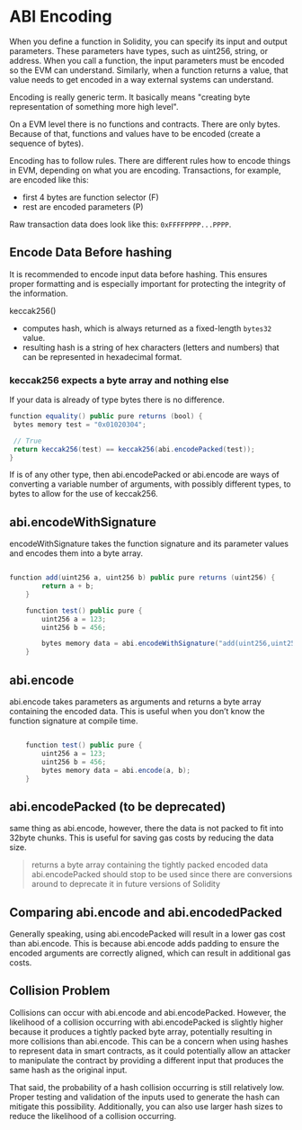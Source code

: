 # ABI Encoding

When you define a function in Solidity, you can specify its input and output parameters.
These parameters have types, such as uint256, string, or address. When you call a function, the input parameters must be encoded so the EVM can understand.
Similarly, when a function returns a value, that value needs to get encoded in a way external systems can understand.

Encoding is really generic term. It basically means "creating byte representation of something more high level".

On a EVM level there is no functions and contracts. There are only bytes.
Because of that, functions and values have to be encoded (create a sequence of bytes).

Encoding has to follow rules. There are different rules how to encode things in EVM, depending on what you are encoding. Transactions, for example, are encoded like this:

- first 4 bytes are function selector (F)
- rest are encoded parameters (P)

Raw transaction data does look like this: `0xFFFFPPPP...PPPP`.

## Encode Data Before hashing

It is recommended to encode input data before hashing.
This ensures proper formatting and is especially important for protecting the integrity of the information.

keccak256()

- computes hash, which is always returned as a fixed-length `bytes32` value.
- resulting hash is a string of hex characters (letters and numbers) that can be represented in hexadecimal format.

### keccak256 expects a byte array and nothing else

If your data is already of type bytes there is no difference.

```java 
function equality() public pure returns (bool) {
 bytes memory test = "0x01020304";

 // True
 return keccak256(test) == keccak256(abi.encodePacked(test));
}

```

If <data input> is of any other type, then abi.encodePacked or abi.encode are ways of converting a variable number of arguments, with possibly different types, to bytes to allow for the use of keccak256.

## abi.encodeWithSignature

encodeWithSignature takes the function signature and its parameter values and encodes them into a byte array.

```java

function add(uint256 a, uint256 b) public pure returns (uint256) {
        return a + b;
    }

    function test() public pure {
        uint256 a = 123;
        uint256 b = 456;

        bytes memory data = abi.encodeWithSignature("add(uint256,uint256)", a, b);
    }
```

## abi.encode

abi.encode takes parameters as arguments and returns a byte array containing the encoded data.
This is useful when you don’t know the function signature at compile time.

```java 

    function test() public pure {
        uint256 a = 123;
        uint256 b = 456;
        bytes memory data = abi.encode(a, b);
    }
```

## abi.encodePacked (to be deprecated)

same thing as abi.encode, however, there the data is not packed to fit into 32byte chunks.
This is useful for saving gas costs by reducing the data size.

> returns a byte array containing the tightly packed encoded data
> abi.encodePacked should stop to be used since there are conversions around to deprecate it in future versions of Solidity

## Comparing abi.encode and abi.encodedPacked

Generally speaking, using abi.encodePacked will result in a lower gas cost than abi.encode.
This is because abi.encode adds padding to ensure the encoded arguments are correctly aligned, which can result in additional gas costs.

## Collision Problem

Collisions can occur with abi.encode and abi.encodePacked. However, the likelihood of a collision occurring with abi.encodePacked is slightly higher because it produces a tightly packed byte array, potentially resulting in more collisions than abi.encode. This can be a concern when using hashes to represent data in smart contracts, as it could potentially allow an attacker to manipulate the contract by providing a different input that produces the same hash as the original input.

That said, the probability of a hash collision occurring is still relatively low. Proper testing and validation of the inputs used to generate the hash can mitigate this possibility. Additionally, you can also use larger hash sizes to reduce the likelihood of a collision occurring.

